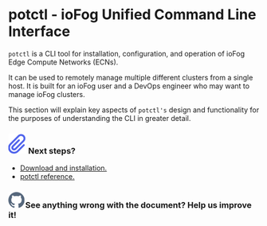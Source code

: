 # potctl - ioFog Unified Command Line Interface

`potctl` is a CLI tool for installation, configuration, and operation of ioFog Edge Compute Networks (ECNs).

It can be used to remotely manage multiple different clusters from a single host. It is built for an ioFog user and a DevOps engineer who may want to manage ioFog clusters.

This section will explain key aspects of `potctl's` design and functionality for the purposes of understanding the CLI in greater detail.

<aside class="notifications note">
  <h3><img src="/static/images/icos/ico-note.svg" alt=""/> Next steps?</h3>
  <ul>
    <li><a href="#/./ioFog_3.0/potctl/download">Download and installation.</a></li>
    <li><a href="#/./ioFog_3.0/reference-potctl/reference-kinds">potctl reference.</a></li>
  </ul>
</aside>

<aside class="notifications contribute">
  <h3><img src="/static/images/icos/ico-github.svg" alt=""/>See anything wrong with the document? Help us improve it!</h3>
  <a href="https://github.com/eclipse-iofog/iofog.org/edit/develop/content/docs/v2/potctl/introduction.md"
    target="_blank">
    
  </a>
</aside>
